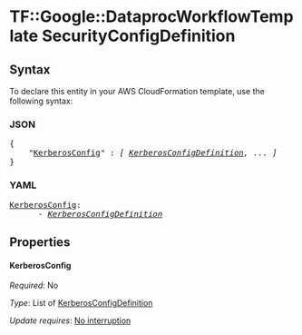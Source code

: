 # TF::Google::DataprocWorkflowTemplate SecurityConfigDefinition

## Syntax

To declare this entity in your AWS CloudFormation template, use the following syntax:

### JSON

<pre>
{
    "<a href="#kerberosconfig" title="KerberosConfig">KerberosConfig</a>" : <i>[ <a href="kerberosconfigdefinition.md">KerberosConfigDefinition</a>, ... ]</i>
}
</pre>

### YAML

<pre>
<a href="#kerberosconfig" title="KerberosConfig">KerberosConfig</a>: <i>
      - <a href="kerberosconfigdefinition.md">KerberosConfigDefinition</a></i>
</pre>

## Properties

#### KerberosConfig

_Required_: No

_Type_: List of <a href="kerberosconfigdefinition.md">KerberosConfigDefinition</a>

_Update requires_: [No interruption](https://docs.aws.amazon.com/AWSCloudFormation/latest/UserGuide/using-cfn-updating-stacks-update-behaviors.html#update-no-interrupt)

